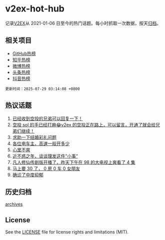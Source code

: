 # v2ex-hot-hub

 记录[V2EX](https://www.v2ex.com/)从 2021-01-06 日至今的热门话题。每小时抓取一次数据，按天[归档](archives)。
 
 ## 相关项目

- [GitHub热榜](https://github.com/lonnyzhang423/github-hot-hub)
- [知乎热榜](https://github.com/lonnyzhang423/zhihu-hot-hub)
- [微博热榜](https://github.com/lonnyzhang423/weibo-hot-hub)
- [头条热榜](https://github.com/lonnyzhang423/toutiao-hot-hub)
- [抖音热榜](https://github.com/lonnyzhang423/douyin-hot-hub)


 `更新时间：2025-07-29 03:14:08 +0800`

## 热议话题

1. [已经收到空投的兄弟可以回复一下！](https://www.v2ex.com/t/1148150)
1. [空投 sol 的手已经打麻😂v2ex 的空投正在路上，可以留言，开通了就会给兄弟们继续！](https://www.v2ex.com/t/1148293)
1. [求助一下结婚彩礼问题](https://www.v2ex.com/t/1148155)
1. [各位电车主，高速一般开多少](https://www.v2ex.com/t/1148194)
1. [心里不爽](https://www.v2ex.com/t/1148093)
1. [近不惑之年，谈谈理发这件“小事“](https://www.v2ex.com/t/1148198)
1. [凡人修仙传剧版开播了，昨天下午在 98 的大电视上爽看了 4 集](https://www.v2ex.com/t/1148109)
1. [马上要 30 了， 0 房 0 车 0 女朋友](https://www.v2ex.com/t/1148250)
1. [确诊了中度抑郁](https://www.v2ex.com/t/1148230)

## 历史归档

[archives](archives)

## License

See the [LICENSE](LICENSE) file for license rights and limitations (MIT).
